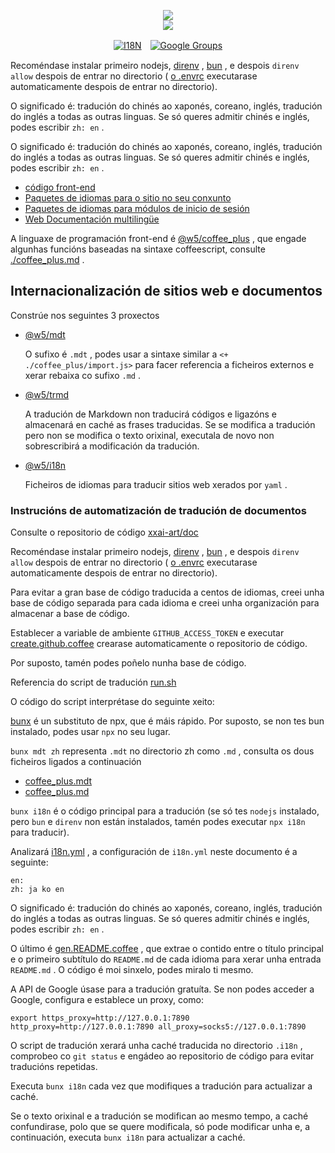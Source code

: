 <p align="center"><a href="https://xxai.art"><img src="https://cdn.jsdelivr.net/gh/xxai-art/doc/logo.svg"/></a><br/><a href="https://xxai.art"><img src="https://cdn.jsdelivr.net/gh/xxai-art/doc/xxai.svg"/></a></p><p align="center"><a href="https://github.com/xxai-art/doc#readme"><img alt="I18N" src="https://cdn.jsdelivr.net/gh/wactax/img/t.svg"/></a>　<a href="https://groups.google.com/u/0/g/xxai-art"><img alt="Google Groups" src="https://cdn.jsdelivr.net/gh/wactax/img/g-groups.svg"/></a></p>

Recoméndase instalar primeiro nodejs, [direnv](https://direnv.net) , [bun](https://github.com/oven-sh/bun) , e despois `direnv allow` despois de entrar no directorio ( [o .envrc](https://github.com/xxai-art/doc/blob/main/.envrc) executarase automaticamente despois de entrar no directorio).

O significado é: tradución do chinés ao xaponés, coreano, inglés, tradución do inglés a todas as outras linguas. Se só queres admitir chinés e inglés, podes escribir `zh: en` .

O significado é: tradución do chinés ao xaponés, coreano, inglés, tradución do inglés a todas as outras linguas. Se só queres admitir chinés e inglés, podes escribir `zh: en` .

* [código front-end](https://github.com/xxai-art/web)
* [Paquetes de idiomas para o sitio no seu conxunto](https://github.com/xxai-art/web/tree/main/i18n)
* [Paquetes de idiomas para módulos de inicio de sesión](https://github.com/wacpkg/user/tree/main/ui.i18n)
* [Web Documentación multilingüe](https://github.com/xxai-doc)

A linguaxe de programación front-end é [@w5/coffee_plus](http://npmjs.com/@w5/coffee_plus) , que engade algunhas funcións baseadas na sintaxe coffeescript, consulte [./coffee_plus.md](./coffee_plus.md) .

## Internacionalización de sitios web e documentos

Constrúe nos seguintes 3 proxectos

* [@w5/mdt](https://www.npmjs.com/package/@w5/mdt)

  O sufixo é `.mdt` , podes usar a sintaxe similar a `<+ ./coffee_plus/import.js>` para facer referencia a ficheiros externos e xerar rebaixa co sufixo `.md` .

* [@w5/trmd](https://www.npmjs.com/package/@w5/trmd)

  A tradución de Markdown non traducirá códigos e ligazóns e almacenará en caché as frases traducidas. Se se modifica a tradución pero non se modifica o texto orixinal, executala de novo non sobrescribirá a modificación da tradución.

* [@w5/i18n](https://www.npmjs.com/package/@w5/i18n)

  Ficheiros de idiomas para traducir sitios web xerados por `yaml` .

### Instrucións de automatización de tradución de documentos

Consulte o repositorio de código [xxai-art/doc](https://github.com/xxai-art/doc)

Recoméndase instalar primeiro nodejs, [direnv](https://direnv.net) , [bun](https://github.com/oven-sh/bun) , e despois `direnv allow` despois de entrar no directorio ( [o .envrc](https://github.com/xxai-art/doc/blob/main/.envrc) executarase automaticamente despois de entrar no directorio).

Para evitar a gran base de código traducida a centos de idiomas, creei unha base de código separada para cada idioma e creei unha organización para almacenar a base de código.

Establecer a variable de ambiente `GITHUB_ACCESS_TOKEN` e executar [create.github.coffee](https://github.com/xxai-art/doc/blob/main/create.github.coffee) crearase automaticamente o repositorio de código.

Por suposto, tamén podes poñelo nunha base de código.

Referencia do script de tradución [run.sh](https://github.com/xxai-art/doc/blob/main/run.sh)

O código do script interprétase do seguinte xeito:

[bunx](https://bun.sh/docs/cli/bunx) é un substituto de npx, que é máis rápido. Por suposto, se non tes bun instalado, podes usar `npx` no seu lugar.

`bunx mdt zh` representa `.mdt` no directorio zh como `.md` , consulta os dous ficheiros ligados a continuación

* [coffee_plus.mdt](https://github.com/xxai-doc/zh/blob/main/coffee_plus.mdt)
* [coffee_plus.md](https://github.com/xxai-doc/zh/blob/main/coffee_plus.md)

`bunx i18n` é o código principal para a tradución (se só tes `nodejs` instalado, pero `bun` e `direnv` non están instalados, tamén podes executar `npx i18n` para traducir).

Analizará [i18n.yml](https://github.com/xxai-art/doc/blob/main/i18n.yml) , a configuración de `i18n.yml` neste documento é a seguinte:

```
en:
zh: ja ko en
```

O significado é: tradución do chinés ao xaponés, coreano, inglés, tradución do inglés a todas as outras linguas. Se só queres admitir chinés e inglés, podes escribir `zh: en` .

O último é [gen.README.coffee](https://github.com/xxai-art/doc/blob/main/gen.README.coffee) , que extrae o contido entre o título principal e o primeiro subtítulo do `README.md` de cada idioma para xerar unha entrada `README.md` . O código é moi sinxelo, podes miralo ti mesmo.

A API de Google úsase para a tradución gratuíta. Se non podes acceder a Google, configura e establece un proxy, como:

```
export https_proxy=http://127.0.0.1:7890 http_proxy=http://127.0.0.1:7890 all_proxy=socks5://127.0.0.1:7890
```

O script de tradución xerará unha caché traducida no directorio `.i18n` , comprobeo co `git status` e engádeo ao repositorio de código para evitar traducións repetidas.

Executa `bunx i18n` cada vez que modifiques a tradución para actualizar a caché.

Se o texto orixinal e a tradución se modifican ao mesmo tempo, a caché confundirase, polo que se quere modificala, só pode modificar unha e, a continuación, executa `bunx i18n` para actualizar a caché.
